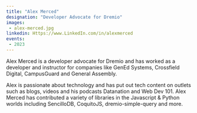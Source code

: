 ```yaml
---
title: "Alex Merced"
designation: "Developer Advocate for Dremio"
images:
 - alex-merced.jpg
linkedin: Https://www.LinkedIn.com/in/alexmerced
events:
 - 2023
---
```


Alex Merced is a developer advocate for Dremio and has worked as a developer and instructor for companies like GenEd Systems, Crossfield Digital, CampusGuard and General Assembly.
 
 Alex is passionate about technology and has put out tech content on outlets such as blogs, videos and his podcasts Datanation and Web Dev 101. Alex Merced has contributed a variety of libraries in the Javascript & Python worlds including SencilloDB, CoquitoJS, dremio-simple-query and more.